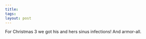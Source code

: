 ```yaml
---
title: 
tags: 
layout: post
---
```

For Christmas 3 we got his and hers sinus infections!  And armor-all.
